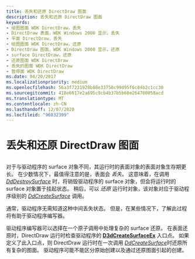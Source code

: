 ```yaml
---
title: 丢失和还原 DirectDraw 图面
description: 丢失和还原 DirectDraw 图面
keywords:
- 绘图图面 WDK DirectDraw，丢失
- DirectDraw 表面，WDK Windows 2000 显示，丢失
- 平面 DirectDraw，丢失
- 绘图图面 WDK DirectDraw，还原
- DirectDraw 图面，WDK Windows 2000 显示，还原
- surface DirectDraw，还原
- 还原图面 WDK DirectDraw
- 丢失的图面 WDK DirectDraw
- 暂停面 WDK DirectDraw
ms.date: 04/20/2017
ms.localizationpriority: medium
ms.openlocfilehash: 56a3f7231928b88e33750c99d95f6c84b2c1cc30
ms.sourcegitcommit: 418e6617e2a695c9cb4b37b5b60e264760858acd
ms.translationtype: MT
ms.contentlocale: zh-CN
ms.lasthandoff: 12/07/2020
ms.locfileid: "96832399"
---
```

# <a name="losing-and-restoring-directdraw-surfaces"></a>丢失和还原 DirectDraw 图面


## <span id="ddk_losing_and_restoring_directdraw_surfaces_gg"></span><span id="DDK_LOSING_AND_RESTORING_DIRECTDRAW_SURFACES_GG"></span>


对于与驱动程序的 surface 对象不同，其运行时的表面对象的表面对象生存期更长。 在少数情况下，最值得注意的是，表面会 *丢失*。 这意味着，在调用 [*DdDestroySurface*](/windows/win32/api/ddrawint/nc-ddrawint-pdd_surfcb_destroysurface) 时，将销毁驱动程序的 surface 对象，但会将运行时的 surface 对象置于挂起状态。 稍后，可以 *还原* 运行时对象，该对象对应于驱动程序级别的 [*DdCreateSurface*](/previous-versions/windows/hardware/drivers/ff549263(v=vs.85)) 调用。

通常，驱动程序无需知道这种中间丢失状态。 但是，在某些情况下，了解此过程将有助于驱动程序编写器。

驱动程序编写器可以选择在一个原子调用中处理复杂的 surface 还原。 在表面还原时，DirectDraw 运行时检查驱动程序的 [**D3dCreateSurfaceEx**](/windows/win32/api/ddrawint/nc-ddrawint-pdd_createsurfaceex) 入口点。 如果定义了此入口点，则 DirectDraw 运行时在一次调用 [*DdCreateSurface*](/previous-versions/windows/hardware/drivers/ff549263(v=vs.85))时还原所有复杂的图面。 驱动程序可能不能区分原始创建以及通过还原图面引起的创建。

 

